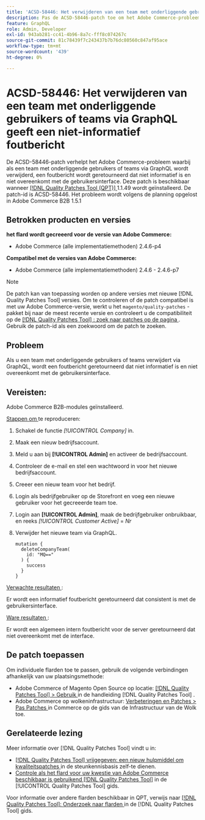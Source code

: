 ```yaml
---
title: 'ACSD-58446: Het verwijderen van een team met onderliggende gebruikers of teams via GraphQL geeft een niet-informatief foutbericht'
description: Pas de ACSD-58446-patch toe om het Adobe Commerce-probleem te verhelpen, waarbij het verwijderen van een team met onderliggende gebruikers of teams via GraphQL een niet-informatief foutbericht retourneert dat niet overeenkomt met de gebruikersinterface.
feature: GraphQL
role: Admin, Developer
exl-id: 943ab281-cc41-4b96-8a7c-fff8c074267c
source-git-commit: 81c78439f7c243437b7b76dc80560c847af95ace
workflow-type: tm+mt
source-wordcount: '439'
ht-degree: 0%

---
```


# ACSD-58446: Het verwijderen van een team met onderliggende gebruikers of teams via GraphQL geeft een niet-informatief foutbericht

De ACSD-58446-patch verhelpt het Adobe Commerce-probleem waarbij als een team met onderliggende gebruikers of teams via GraphQL wordt verwijderd, een foutbericht wordt geretourneerd dat niet informatief is en niet overeenkomt met de gebruikersinterface. Deze patch is beschikbaar wanneer [[!DNL Quality Patches Tool (QPT)] ](https://experienceleague.adobe.com/en/docs/commerce-knowledge-base/kb/announcements/commerce-announcements/magento-quality-patches-released-new-tool-to-self-serve-quality-patches) 1.1.49 wordt geïnstalleerd. De patch-id is ACSD-58446. Het probleem wordt volgens de planning opgelost in Adobe Commerce B2B 1.5.1

## Betrokken producten en versies

**het flard wordt gecreeerd voor de versie van Adobe Commerce:**

* Adobe Commerce (alle implementatiemethoden) 2.4.6-p4

**Compatibel met de versies van Adobe Commerce:**

* Adobe Commerce (alle implementatiemethoden) 2.4.6 - 2.4.6-p7

>[!NOTE]
>
>De patch kan van toepassing worden op andere versies met nieuwe [!DNL Quality Patches Tool] versies. Om te controleren of de patch compatibel is met uw Adobe Commerce-versie, werkt u het `magento/quality-patches` -pakket bij naar de meest recente versie en controleert u de compatibiliteit op de [[!DNL Quality Patches Tool] : zoek naar patches op de pagina ](https://experienceleague.adobe.com/tools/commerce-quality-patches/index.html) . Gebruik de patch-id als een zoekwoord om de patch te zoeken.

## Probleem

Als u een team met onderliggende gebruikers of teams verwijdert via GraphQL, wordt een foutbericht geretourneerd dat niet informatief is en niet overeenkomt met de gebruikersinterface.

## Vereisten:

Adobe Commerce B2B-modules geïnstalleerd.

<u> Stappen om </u> te reproduceren:

1. Schakel de functie *[!UICONTROL Company]* in.
1. Maak een nieuw bedrijfsaccount.
1. Meld u aan bij **[!UICONTROL Admin]** en activeer de bedrijfsaccount.
1. Controleer de e-mail en stel een wachtwoord in voor het nieuwe bedrijfsaccount.
1. Creeer een nieuw team voor het bedrijf.
1. Login als bedrijfgebruiker op de Storefront en voeg een nieuwe gebruiker voor het gecreeerde team toe.
1. Login aan **[!UICONTROL Admin]**, maak de bedrijfgebruiker onbruikbaar, en reeks *[!UICONTROL Customer Active]* = *Nr*
1. Verwijder het nieuwe team via GraphQL.

   ```
   mutation {
     deleteCompanyTeam(
       id: "MQ=="
     ) {
       success
     }
   }
   ```

<u> Verwachte resultaten </u>:

Er wordt een informatief foutbericht geretourneerd dat consistent is met de gebruikersinterface.

<u> Ware resultaten </u>:

Er wordt een algemeen intern foutbericht voor de server geretourneerd dat niet overeenkomt met de interface.

## De patch toepassen

Om individuele flarden toe te passen, gebruik de volgende verbindingen afhankelijk van uw plaatsingsmethode:

* Adobe Commerce of Magento Open Source op locatie: [[!DNL Quality Patches Tool]  > Gebruik ](/help/tools/quality-patches-tool/usage.md) in de handleiding [!DNL Quality Patches Tool] .
* Adobe Commerce op wolkeninfrastructuur: [ Verbeteringen en Patches > Pas Patches ](https://experienceleague.adobe.com/docs/commerce-cloud-service/user-guide/develop/upgrade/apply-patches.html) in Commerce op de gids van de Infrastructuur van de Wolk toe.

## Gerelateerde lezing

Meer informatie over [!DNL Quality Patches Tool] vindt u in:

* [[!DNL Quality Patches Tool]  vrijgegeven: een nieuw hulpmiddel om kwaliteitspatches ](https://experienceleague.adobe.com/en/docs/commerce-knowledge-base/kb/announcements/commerce-announcements/magento-quality-patches-released-new-tool-to-self-serve-quality-patches) in de steunkennisbasis zelf-te dienen.
* [ Controle als het flard voor uw kwestie van Adobe Commerce beschikbaar is gebruikend  [!DNL Quality Patches Tool]](/help/tools/quality-patches-tool/patches-available-in-qpt/check-patch-for-magento-issue-with-magento-quality-patches.md) in de [!UICONTROL Quality Patches Tool] gids.


Voor informatie over andere flarden beschikbaar in QPT, verwijs naar [[!DNL Quality Patches Tool]: Onderzoek naar flarden ](https://experienceleague.adobe.com/tools/commerce-quality-patches/index.html) in de [!DNL Quality Patches Tool] gids.
